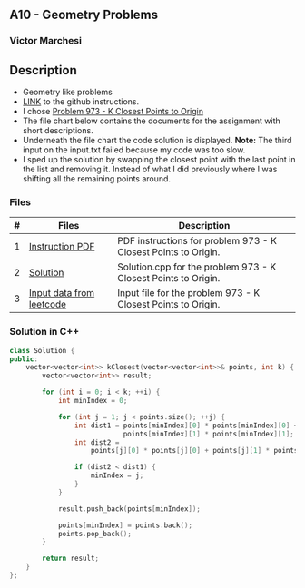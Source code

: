 ## A10 - Geometry Problems
### Victor Marchesi

## Description

- Geometry like problems
- [LINK](https://github.com/rugbyprof/4883-Programming_Techniques/tree/master/Assignments/10-A10) to the github instructions.
- I chose [Problem 973 - K Closest Points to Origin](https://leetcode.com/problems/k-closest-points-to-origin/description/)
- The file chart below contains the documents for the assignment with short descriptions.
- Underneath the file chart the code solution is displayed.
**Note:** The third input on the input.txt failed because my code was too slow.
- I sped up the solution by swapping the closest point with the last point in the list and removing it. Instead of what I did previously where I was shifting all the remaining points around.

### Files

|   #   | Files    | Description                      |
| :---: | -------- | -------------------------------- |
|  1  | [Instruction PDF](./p973.pdf) | PDF instructions for problem 973 - K Closest Points to Origin. |
|  2  | [Solution](./solution.cpp) | Solution.cpp for the problem 973 - K Closest Points to Origin. |
|  3  | [Input data from leetcode](./input.txt) | Input file for the problem 973 - K Closest Points to Origin. |

### Solution in C++
```c++
class Solution {
public:
    vector<vector<int>> kClosest(vector<vector<int>>& points, int k) {
        vector<vector<int>> result;

        for (int i = 0; i < k; ++i) {
            int minIndex = 0;

            for (int j = 1; j < points.size(); ++j) {
                int dist1 = points[minIndex][0] * points[minIndex][0] +
                            points[minIndex][1] * points[minIndex][1];
                int dist2 =
                    points[j][0] * points[j][0] + points[j][1] * points[j][1];

                if (dist2 < dist1) {
                    minIndex = j;
                }
            }

            result.push_back(points[minIndex]);

            points[minIndex] = points.back();
            points.pop_back();
        }

        return result;
    }
};
```